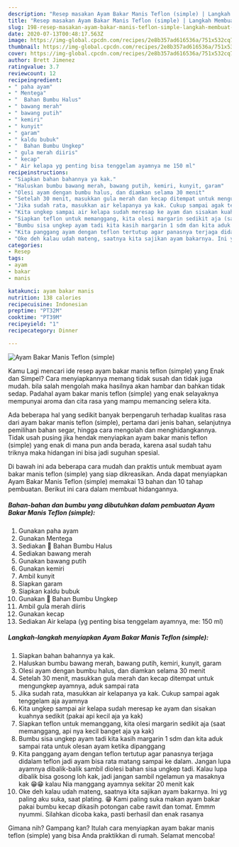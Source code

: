 ```yaml
---
description: "Resep masakan Ayam Bakar Manis Teflon (simple) | Langkah Membuat Ayam Bakar Manis Teflon (simple) Yang Enak Dan Mudah"
title: "Resep masakan Ayam Bakar Manis Teflon (simple) | Langkah Membuat Ayam Bakar Manis Teflon (simple) Yang Enak Dan Mudah"
slug: 198-resep-masakan-ayam-bakar-manis-teflon-simple-langkah-membuat-ayam-bakar-manis-teflon-simple-yang-enak-dan-mudah
date: 2020-07-13T00:48:17.563Z
image: https://img-global.cpcdn.com/recipes/2e8b357ad616536a/751x532cq70/ayam-bakar-manis-teflon-simple-foto-resep-utama.jpg
thumbnail: https://img-global.cpcdn.com/recipes/2e8b357ad616536a/751x532cq70/ayam-bakar-manis-teflon-simple-foto-resep-utama.jpg
cover: https://img-global.cpcdn.com/recipes/2e8b357ad616536a/751x532cq70/ayam-bakar-manis-teflon-simple-foto-resep-utama.jpg
author: Brett Jimenez
ratingvalue: 3.7
reviewcount: 12
recipeingredient:
- " paha ayam"
- " Mentega"
- "  Bahan Bumbu Halus"
- " bawang merah"
- " bawang putih"
- " kemiri"
- " kunyit"
- " garam"
- " kaldu bubuk"
- "  Bahan Bumbu Ungkep"
- " gula merah diiris"
- " kecap"
- " Air kelapa yg penting bisa tenggelam ayamnya me 150 ml"
recipeinstructions:
- "Siapkan bahan bahannya ya kak."
- "Haluskan bumbu bawang merah, bawang putih, kemiri, kunyit, garam"
- "Olesi ayam dengan bumbu halus, dan diamkan selama 30 menit"
- "Setelah 30 menit, masukkan gula merah dan kecap ditempat untuk mengungkep ayamnya, aduk sampai rata"
- "Jika sudah rata, masukkan air kelapanya ya kak. Cukup sampai agak tenggelam aja ayamnya"
- "Kita ungkep sampai air kelapa sudah meresap ke ayam dan sisakan kuahnya sedikit (pakai api kecil aja ya kak)"
- "Siapkan teflon untuk memanggang, kita olesi margarin sedikit aja (saat memanggang, api nya kecil banget aja ya kak)"
- "Bumbu sisa ungkep ayam tadi kita kasih margarin 1 sdm dan kita aduk sampai rata untuk olesan ayam ketika dipanggang"
- "Kita panggang ayam dengan teflon tertutup agar panasnya terjaga didalam teflon jadi ayam bisa rata matang sampai ke dalam. Jangan lupa ayamnya dibalik-balik sambil diolesi bahan sisa ungkep tadi. Kalau lupa dibalik bisa gosong loh kak, jadi jangan sambil ngelamun ya masaknya kak 😁😁 kalau Nia manggang ayamnya sekitar 20 menit kak"
- "Oke deh kalau udah mateng, saatnya kita sajikan ayam bakarnya. Ini yg paling aku suka, saat plating. 😁 Kami paling suka makan ayam bakar pakai bumbu kecap dikasih potongan cabe rawit dan tomat. Emmm nyummi. Silahkan dicoba kaka, pasti berhasil dan enak rasanya"
categories:
- Resep
tags:
- ayam
- bakar
- manis

katakunci: ayam bakar manis 
nutrition: 138 calories
recipecuisine: Indonesian
preptime: "PT32M"
cooktime: "PT39M"
recipeyield: "1"
recipecategory: Dinner

---
```



![Ayam Bakar Manis Teflon (simple)](https://img-global.cpcdn.com/recipes/2e8b357ad616536a/751x532cq70/ayam-bakar-manis-teflon-simple-foto-resep-utama.jpg)

Kamu Lagi mencari ide resep ayam bakar manis teflon (simple) yang Enak dan Simpel? Cara menyiapkannya memang tidak susah dan tidak juga mudah. bila salah mengolah maka hasilnya akan hambar dan bahkan tidak sedap. Padahal ayam bakar manis teflon (simple) yang enak selayaknya mempunyai aroma dan cita rasa yang mampu memancing selera kita.

Ada beberapa hal yang sedikit banyak berpengaruh terhadap kualitas rasa dari ayam bakar manis teflon (simple), pertama dari jenis bahan, selanjutnya pemilihan bahan segar, hingga cara mengolah dan menghidangkannya. Tidak usah pusing jika hendak menyiapkan ayam bakar manis teflon (simple) yang enak di mana pun anda berada, karena asal sudah tahu triknya maka hidangan ini bisa jadi suguhan spesial.




Di bawah ini ada beberapa cara mudah dan praktis untuk membuat ayam bakar manis teflon (simple) yang siap dikreasikan. Anda dapat menyiapkan Ayam Bakar Manis Teflon (simple) memakai 13 bahan dan 10 tahap pembuatan. Berikut ini cara dalam membuat hidangannya.

<!--inarticleads1-->

##### Bahan-bahan dan bumbu yang dibutuhkan dalam pembuatan Ayam Bakar Manis Teflon (simple):

1. Gunakan  paha ayam
1. Gunakan  Mentega
1. Sediakan  📌 Bahan Bumbu Halus
1. Sediakan  bawang merah
1. Gunakan  bawang putih
1. Gunakan  kemiri
1. Ambil  kunyit
1. Siapkan  garam
1. Siapkan  kaldu bubuk
1. Gunakan  📌 Bahan Bumbu Ungkep
1. Ambil  gula merah diiris
1. Gunakan  kecap
1. Sediakan  Air kelapa (yg penting bisa tenggelam ayamnya, me: 150 ml)




<!--inarticleads2-->

##### Langkah-langkah menyiapkan Ayam Bakar Manis Teflon (simple):

1. Siapkan bahan bahannya ya kak.
1. Haluskan bumbu bawang merah, bawang putih, kemiri, kunyit, garam
1. Olesi ayam dengan bumbu halus, dan diamkan selama 30 menit
1. Setelah 30 menit, masukkan gula merah dan kecap ditempat untuk mengungkep ayamnya, aduk sampai rata
1. Jika sudah rata, masukkan air kelapanya ya kak. Cukup sampai agak tenggelam aja ayamnya
1. Kita ungkep sampai air kelapa sudah meresap ke ayam dan sisakan kuahnya sedikit (pakai api kecil aja ya kak)
1. Siapkan teflon untuk memanggang, kita olesi margarin sedikit aja (saat memanggang, api nya kecil banget aja ya kak)
1. Bumbu sisa ungkep ayam tadi kita kasih margarin 1 sdm dan kita aduk sampai rata untuk olesan ayam ketika dipanggang
1. Kita panggang ayam dengan teflon tertutup agar panasnya terjaga didalam teflon jadi ayam bisa rata matang sampai ke dalam. Jangan lupa ayamnya dibalik-balik sambil diolesi bahan sisa ungkep tadi. Kalau lupa dibalik bisa gosong loh kak, jadi jangan sambil ngelamun ya masaknya kak 😁😁 kalau Nia manggang ayamnya sekitar 20 menit kak
1. Oke deh kalau udah mateng, saatnya kita sajikan ayam bakarnya. Ini yg paling aku suka, saat plating. 😁 Kami paling suka makan ayam bakar pakai bumbu kecap dikasih potongan cabe rawit dan tomat. Emmm nyummi. Silahkan dicoba kaka, pasti berhasil dan enak rasanya




Gimana nih? Gampang kan? Itulah cara menyiapkan ayam bakar manis teflon (simple) yang bisa Anda praktikkan di rumah. Selamat mencoba!
